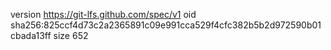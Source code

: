 version https://git-lfs.github.com/spec/v1
oid sha256:825ccf4d73c2a2365891c09e991cca529f4cfc382b5b2d972590b01cbada13ff
size 652
